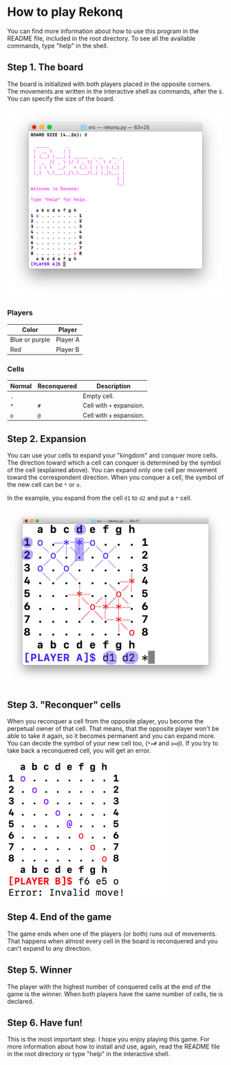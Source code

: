 # How to play Rekonq

You can find more information about how to use this program in the README file, included in the root directory. To see all the available commands, type "help" in the shell.

## Step 1. The board

The board is initialized with both players placed in the opposite corners. The movements are written in the interactive shell as commands, after the `$`. You can specify the size of the board.

<img src="img/board.png" alt="Rekonq board" />

### Players

| Color          | Player   |
|----------------|----------|
| Blue or purple | Player A |
| Red            | Player B |

### Cells

| Normal | Reconquered |  Description             |
|--------|-------------|--------------------------|
|`.`     |             | Empty cell.              |
|`*`     |`#`          | Cell with `+` expansion. |
|`o`     |`@`          | Cell with `x` expansion. |

## Step 2. Expansion

You can use your cells to expand your "kingdom" and conquer more cells. The direction toward which a cell can conquer is determined by the symbol of the cell (explained above). You can expand only one cell per movement toward the correspondent direction. When you conquer a cell, the symbol of the new cell can be `*` or `o`. 

In the example, you expand from the cell `d1` to `d2` and put a `*` cell.

<img src="img/expand.png" alt="Rekonq board" />

## Step 3. "Reconquer" cells

When you reconquer a cell from the opposite player, you become the perpetual owner of that cell. That means, that the opposite player won't be able to take it again, so it becomes permanent and you can expand more. You can decide the symbol of your new cell too, (`*=#` and `o=@`). If you try to take back a reconquered cell, you will get an error.

<img src="img/reconquer.png" alt="Rekonq board" height="320" />

## Step 4. End of the game

The game ends when one of the players (or both) runs out of movements. That happens when almost every cell in the board is reconquered and you can't expand to any direction.

## Step 5. Winner

The player with the highest number of conquered cells at the end of the game is the winner. When both players have the same number of cells, tie is declared.

## Step 6. Have fun!

This is the most important step. I hope you enjoy playing this game. For more information about how to install and use, again, read the README file in the root directory or type "help" in the interactive shell.